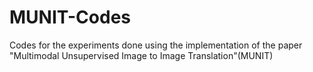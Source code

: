 # MUNIT-Codes
Codes for the experiments done using the implementation of the paper "Multimodal Unsupervised Image to Image Translation"(MUNIT)
